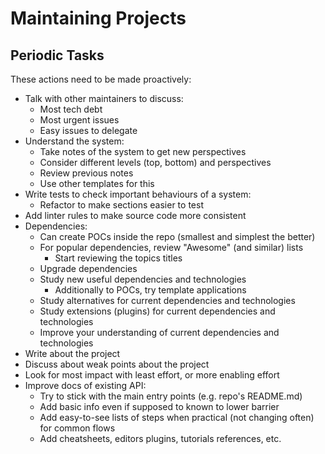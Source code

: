 # Maintaining Projects

## Periodic Tasks

These actions need to be made proactively:

- Talk with other maintainers to discuss:
    - Most tech debt
    - Most urgent issues
    - Easy issues to delegate
- Understand the system:
    - Take notes of the system to get new perspectives
    - Consider different levels (top, bottom) and perspectives
    - Review previous notes
    - Use other templates for this
- Write tests to check important behaviours of a system:
    - Refactor to make sections easier to test
- Add linter rules to make source code more consistent
- Dependencies:
    - Can create POCs inside the repo (smallest and simplest the better)
    - For popular dependencies, review "Awesome" (and similar) lists
        - Start reviewing the topics titles
    - Upgrade dependencies
    - Study new useful dependencies and technologies
        - Additionally to POCs, try template applications
    - Study alternatives for current dependencies and technologies
    - Study extensions (plugins) for current dependencies and technologies
    - Improve your understanding of current dependencies and technologies
- Write about the project
- Discuss about weak points about the project
- Look for most impact with least effort, or more enabling effort
- Improve docs of existing API:
    - Try to stick with the main entry points (e.g. repo's README.md)
    - Add basic info even if supposed to known to lower barrier
    - Add easy-to-see lists of steps when practical (not changing often) for common flows
    - Add cheatsheets, editors plugins, tutorials references, etc.
